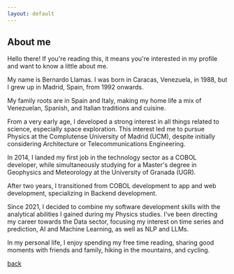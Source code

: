 ```yaml
---
layout: default
---
```


## About me

Hello there! If you're reading this, it means you're interested in my profile and want to know a little about me.

My name is Bernardo Llamas. I was born in Caracas, Venezuela, in 1988, but I grew up in Madrid, Spain, from 1992 onwards. 

My family roots are in Spain and Italy, making my home life a mix of Venezuelan, Spanish, and Italian traditions and cuisine.

From a very early age, I developed a strong interest in all things related to science, especially space exploration. This interest led me to pursue Physics at the Complutense University of Madrid (UCM), despite initially considering Architecture or Telecommunications Engineering.

In 2014, I landed my first job in the technology sector as a COBOL developer, while simultaneously studying for a Master's degree in Geophysics and Meteorology at the University of Granada (UGR).

After two years, I transitioned from COBOL development to app and web development, specializing in Backend development.

Since 2021, I decided to combine my software development skills with the analytical abilities I gained during my Physics studies. I've been directing my career towards the Data sector, focusing my interest on time series and prediction, AI and Machine Learning, as well as NLP and LLMs.

In my personal life, I enjoy spending my free time reading, sharing good moments with friends and family, hiking in the mountains, and cycling.

[back](../)
